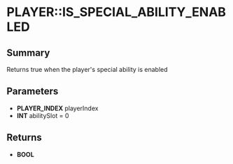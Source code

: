# PLAYER::IS_SPECIAL_ABILITY_ENABLED

## Summary
Returns true when the player's special ability is enabled

## Parameters
* **PLAYER_INDEX** playerIndex
* **INT** abilitySlot = 0

## Returns
* **BOOL**
